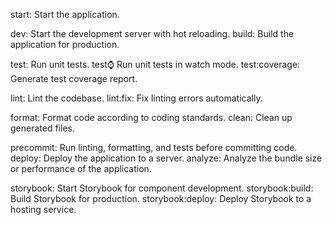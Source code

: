 start: Start the application.

dev: Start the development server with hot reloading.
build: Build the application for production.

test: Run unit tests.
test:watch: Run unit tests in watch mode.
test:coverage: Generate test coverage report.

lint: Lint the codebase.
lint:fix: Fix linting errors automatically.

format: Format code according to coding standards.
clean: Clean up generated files.

precommit: Run linting, formatting, and tests before committing code.
deploy: Deploy the application to a server.
analyze: Analyze the bundle size or performance of the application.

storybook: Start Storybook for component development.
storybook:build: Build Storybook for production.
storybook:deploy: Deploy Storybook to a hosting service.